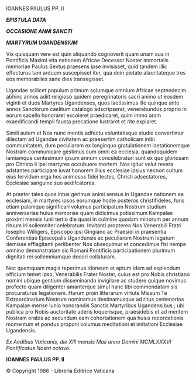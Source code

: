 IOANNES PAULUS PP. II

***EPISTULA DATA***

***OCCASIONE ANNI SANCTI***

***MARTYRUM UGANDENSIUM***

Vix quisquam vere est quin aliquando cognoverit quam unam sua in Pontificis Maximi vita nationem Africae Decessor Noster immortalis memoriae Paulus Sextus praesens ipse invisisset, quid tandem illic effecturus tam arduum suscepisset iter, qua dein pietate alacritateque tres eos memorabiles sane dies transegisset.

Ugandae scilicet populum primum solumque omnium Africae septendecim abhinc annos adiit religioso quidem peregrinatoris sacri animo ut eosdem viginti et duos Martyres Ugandenses, quos laetissimus ille quinque ante annos Sanctorum caelitum catalogo adscripserat, venerabundus proprio in eorum sacello honoraret excoleret praedicaret, quim immo aram exaedificandi templi fausta precatione lustraret et rite expiaret.

Simili autem et Nos nunc mentis adfectu voluntatisque studio convertimur dilectam ad Ugandae civitatem ac praesertim catholicam inibi communitatem, dum peculiarem ex longinquo gratulationem laetationemque Nostram communicare gestimus cum omni ea ecclesia, quandoquidem iamiamque centesimum ipsum annum concelebraturi sunt ex quo gloriosam pro Christo ii ipsi martyres occubuere mortem. Nos igitur velut revera adstantes participare iuvat honorem illius ecclesiae ipsius necnon cultum eius fervidum erga hos animosos fidei testes, Christi adsectatores, Ecclesiae sanguine suo aedifcatores.

At praeter tales quos intus gerimus animi sensus in Ugandae nationem ea ecclesiam, in martyres ipsos eorumque hodie posteros christifideles, foris etiam palamque significari volumus participatum Nostrum studium anniversariae huius memoriae quam didicimus potissimum Kampalae proximi mensis Iunii tertio die quasi in culmine quodam minorum per annum rituum iri sollemniter celebratum. Invitanti propterea Nos Venerabili Fratri Iosepho Willigers, Episcopo ipsi Gingiano ac Praesidi in praesentia Conferentiae Episcopalis Ugandensis ac peculiarem Nostrum legatum demisse efflagitanti perlibenter Nos obsequimur et concedimus fisi nempe omnino demonstratam sic Romani Pontificis participationem plurimum dignitati rei sollemniumque decori collaturam.

Nec quemquam magis reperimus idoneum et aptum idem ad explendum officium temet ipso, Venerabilis Frater Noster, cuius est pro Nobis christiano nomini ubique gentium disseminando invigilare ac studere quique novimus profecto quam diligenter amanterque simul hanc tibi commendatam sis procuraturus legationem. Harum proin litterarum virtute Missum Te Extraordinarium Nostrum nominamus destinamusque ad ritus centenarios Kampalae mense Iunio honorandis Sanctis Martyribus Ugandensibus ; ubi publica pro Nobis auctoritate aderis loquerisque, praesidebis et ad mentem Nostram orabis ac secundum eam cohortationem qua huius recordationis momentum et pondus proponi volumus meditationi et imitationi Ecclesiae Ugandensis.

*Ex Aedibus Vaticanis, die XIII mensis Maii anno Domini MCMLXXXVI Pontificatus Nostri octavo.*

**IOANNES PAULUS PP. II**

© Copyright 1986 - Libreria Editrice Vaticana